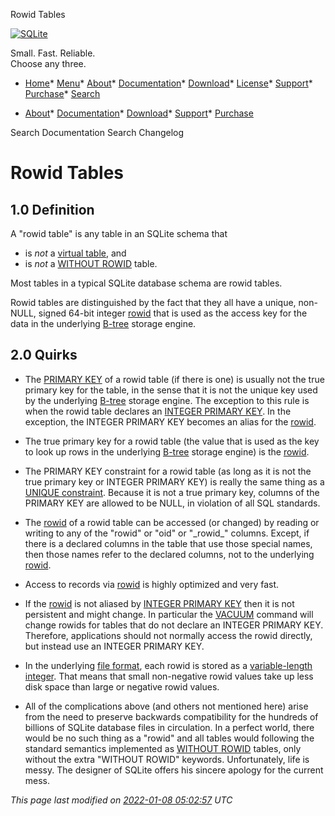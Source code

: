 




Rowid Tables




[![SQLite](images/sqlite370_banner.gif)](index.html)


Small. Fast. Reliable.  
Choose any three.


* [Home](index.html)* [Menu](javascript:void(0))* [About](about.html)* [Documentation](docs.html)* [Download](download.html)* [License](copyright.html)* [Support](support.html)* [Purchase](prosupport.html)* [Search](javascript:void(0))




* [About](about.html)* [Documentation](docs.html)* [Download](download.html)* [Support](support.html)* [Purchase](prosupport.html)






Search Documentation
Search Changelog







# Rowid Tables


## 1\.0 Definition


A "rowid table" is any table in an SQLite schema that
* is *not* a [virtual table](vtab.html), and
* is *not* a [WITHOUT ROWID](withoutrowid.html) table.


Most tables in a typical SQLite database schema are rowid tables.

Rowid tables are distinguished by the fact that they all have
a unique, non\-NULL, signed 64\-bit integer [rowid](lang_createtable.html#rowid) that is used as
the access key for the data in the underlying [B\-tree](fileformat2.html#btree) storage engine.

## 2\.0 Quirks


* The [PRIMARY KEY](lang_createtable.html#primkeyconst) of a rowid table (if there is one) is usually not the
true primary key for the table, in the sense that it is not the unique
key used by the underlying [B\-tree](fileformat2.html#btree) storage engine. The exception to
this rule is when the rowid table declares an [INTEGER PRIMARY KEY](lang_createtable.html#rowid).
In the exception, the INTEGER PRIMARY KEY becomes an alias for the 
[rowid](lang_createtable.html#rowid).

* The true primary key for a rowid table (the value that is used as the
key to look up rows in the underlying [B\-tree](fileformat2.html#btree) storage engine)
is the [rowid](lang_createtable.html#rowid).

* The PRIMARY KEY constraint for a rowid table (as long as it is not
the true primary key or INTEGER PRIMARY KEY) is really the same thing
as a [UNIQUE constraint](lang_createtable.html#uniqueconst). Because it is not a true primary key,
columns of the PRIMARY KEY are allowed to be NULL, in violation of
all SQL standards.

* The [rowid](lang_createtable.html#rowid) of a rowid table can be accessed (or changed) by reading or
writing to any of the "rowid" or "oid" or "\_rowid\_" columns. Except,
if there is a declared columns in the table that use those
special names, then those names refer to the declared columns, not to
the underlying [rowid](lang_createtable.html#rowid).

* Access to records via [rowid](lang_createtable.html#rowid) is highly optimized and very fast.

* If the [rowid](lang_createtable.html#rowid) is not aliased by [INTEGER PRIMARY KEY](lang_createtable.html#rowid) then it is not
persistent and might change. In particular the [VACUUM](lang_vacuum.html) command will
change rowids for tables that do not declare an INTEGER PRIMARY KEY.
Therefore, applications should not normally access the rowid directly,
but instead use an INTEGER PRIMARY KEY.

* In the underlying [file format](fileformat2.html), each rowid is stored as a
[variable\-length integer](fileformat2.html#varint). That means that small non\-negative
rowid values take up less disk space than large or negative
rowid values.

* All of the complications above (and others not mentioned here)
arise from the need to preserve backwards
compatibility for the hundreds of billions of SQLite database files in
circulation. In a perfect world, there would be no such thing as a "rowid"
and all tables would following the standard semantics implemented as
[WITHOUT ROWID](withoutrowid.html) tables, only without the extra "WITHOUT ROWID" keywords.
Unfortunately, life is messy. The designer of SQLite offers his
sincere apology for the current mess.


*This page last modified on [2022\-01\-08 05:02:57](https://sqlite.org/docsrc/honeypot) UTC* 






